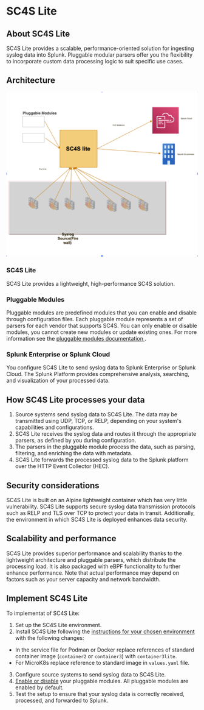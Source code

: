 # SC4S Lite

## About SC4S Lite
SC4S Lite provides a scalable, performance-oriented solution for ingesting syslog data into Splunk. Pluggable modular parsers offer you the flexibility to incorporate custom data processing logic to suit specific use cases.

## Architecture
![architecture diagram](sc4slite_arch_diag.png)

### SC4S Lite
SC4S Lite provides a lightweight, high-performance SC4S solution.

### Pluggable Modules
Pluggable modules are predefined modules that you can enable and disable through configuration files. Each pluggable module represents a set of parsers for each vendor that supports SC4S. You can only enable or disable modules, you cannot create new modules or update existing ones. For more information see the [pluggable modules documentation ](pluggable_modules.md).

### Splunk Enterprise or Splunk Cloud
You configure SC4S Lite to send syslog data to Splunk Enterprise or Splunk Cloud. The Splunk Platform provides comprehensive analysis, searching, and visualization of your processed data.

##  How SC4S Lite processes your data
1. Source systems send syslog data to SC4S Lite. The data may be transmitted using UDP, TCP, or RELP, depending on your system's capabilities and configurations.
2. SC4S Lite receives the syslog data and routes it through the appropriate parsers, as defined by you during configuration.
3. The parsers in the pluggable module process the data, such as parsing, filtering, and enriching the data with metadata.
4. SC4S Lite forwards the processed syslog data to the Splunk platform over the HTTP Event Collector (HEC).

## Security considerations
SC4S Lite is built on an Alpine lightweight container which has very little vulnerability. SC4S Lite supports secure syslog data transmission protocols such as RELP and TLS over TCP to protect your data in transit. Additionally, the environment in which SC4S Lite is deployed enhances data security.

## Scalability and performance
SC4S Lite provides superior performance and scalability thanks to the lightweight architecture and pluggable parsers, which distribute the processing load. It is also packaged with eBPF functionality to further enhance performance. Note that actual performance may depend on factors such as your server capacity and network bandwidth.

## Implement SC4S Lite
To implementat of SC4S Lite:

1. Set up the SC4S Lite environment.
2. Install SC4S Lite following the [instructions for your chosen environment](../gettingstarted/) with the following changes:

* In the service file for Podman or Docker replace references of standard container image (`container2` or `container3`) with `container3lite`.
* For MicroK8s replace reference to standard image in `values.yaml` file.

3. Configure source systems to send syslog data to SC4S Lite.
4. [Enable or disable](pluggable_modules.md) your pluggable modules. All pluggable modules are enabled by default.
5. Test the setup to ensure that your syslog data is correctly received, processed, and forwarded to Splunk.
